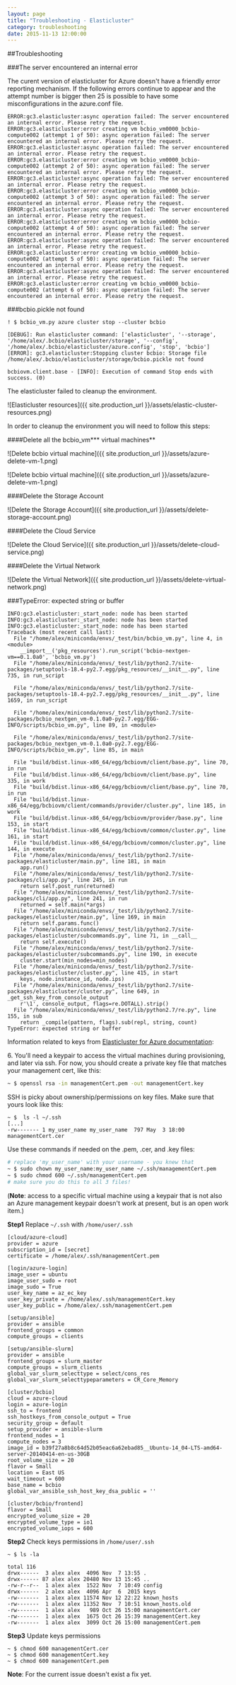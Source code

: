 ```yaml
---
layout: page
title: "Troubleshooting - Elasticluster"
category: troubleshooting
date: 2015-11-13 12:00:00
---
```


##Troubleshooting

###The server encountered an internal error

The curent version of elasticluster for Azure doesn't have a friendly error reporting mechanism. If the following errors continue to appear and the attempt number is bigger then 25 is possible to have some misconfigurations in the azure.conf file. 

```
ERROR:gc3.elasticluster:async operation failed: The server encountered an internal error. Please retry the request.
ERROR:gc3.elasticluster:error creating vm bcbio_vm0000_bcbio-compute002 (attempt 1 of 50): async operation failed: The server encountered an internal error. Please retry the request.
ERROR:gc3.elasticluster:async operation failed: The server encountered an internal error. Please retry the request.
ERROR:gc3.elasticluster:error creating vm bcbio_vm0000_bcbio-compute002 (attempt 2 of 50): async operation failed: The server encountered an internal error. Please retry the request.
ERROR:gc3.elasticluster:async operation failed: The server encountered an internal error. Please retry the request.
ERROR:gc3.elasticluster:error creating vm bcbio_vm0000_bcbio-compute002 (attempt 3 of 50): async operation failed: The server encountered an internal error. Please retry the request.
ERROR:gc3.elasticluster:async operation failed: The server encountered an internal error. Please retry the request.
ERROR:gc3.elasticluster:error creating vm bcbio_vm0000_bcbio-compute002 (attempt 4 of 50): async operation failed: The server encountered an internal error. Please retry the request.
ERROR:gc3.elasticluster:async operation failed: The server encountered an internal error. Please retry the request.
ERROR:gc3.elasticluster:error creating vm bcbio_vm0000_bcbio-compute002 (attempt 5 of 50): async operation failed: The server encountered an internal error. Please retry the request.
ERROR:gc3.elasticluster:async operation failed: The server encountered an internal error. Please retry the request.
ERROR:gc3.elasticluster:error creating vm bcbio_vm0000_bcbio-compute002 (attempt 6 of 50): async operation failed: The server encountered an internal error. Please retry the request.
```

###bcbio.pickle not found
```
! $ bcbio_vm.py azure cluster stop --cluster bcbio
```

```
[DEBUG]: Run elasticluster command: ['elasticluster', '--storage', '/home/alex/.bcbio/elasticluster/storage', '--config', '/home/alex/.bcbio/elasticluster/azure.config', 'stop', 'bcbio']
[ERROR]: gc3.elasticluster:Stopping cluster bcbio: Storage file /home/alex/.bcbio/elasticluster/storage/bcbio.pickle not found

bcbiovm.client.base - [INFO]: Execution of command Stop ends with success. (0)
```

The elasticluster failed to cleanup the environment.

![Elasticluster resources]({{ site.production_url }}/assets/elastic-cluster-resources.png)

In order to cleanup the environment you will need to follow this steps:

####Delete all the bcbio_vm\*\*\* virtual machines**

![Delete bcbio virtual machine]({{ site.production_url }}/assets/azure-delete-vm-1.png)

![Delete bcbio virtual machine]({{ site.production_url }}/assets/azure-delete-vm-1.png)

####Delete the Storage Account

![Delete the Storage Account]({{ site.production_url }}/assets/delete-storage-account.png)

####Delete the Cloud Service

![Delete the Cloud Service]({{ site.production_url }}/assets/delete-cloud-service.png)

####Delete the Virtual Network

![Delete the Virtual Network]({{ site.production_url }}/assets/delete-virtual-network.png)

###TypeError: expected string or buffer

```
INFO:gc3.elasticluster:_start_node: node has been started
INFO:gc3.elasticluster:_start_node: node has been started
INFO:gc3.elasticluster:_start_node: node has been started
Traceback (most recent call last):
  File "/home/alex/miniconda/envs/_test/bin/bcbio_vm.py", line 4, in <module>
    __import__('pkg_resources').run_script('bcbio-nextgen-vm==0.1.0a0', 'bcbio_vm.py')
  File "/home/alex/miniconda/envs/_test/lib/python2.7/site-packages/setuptools-18.4-py2.7.egg/pkg_resources/__init__.py", line 735, in run_script
    
  File "/home/alex/miniconda/envs/_test/lib/python2.7/site-packages/setuptools-18.4-py2.7.egg/pkg_resources/__init__.py", line 1659, in run_script
    
  File "/home/alex/miniconda/envs/_test/lib/python2.7/site-packages/bcbio_nextgen_vm-0.1.0a0-py2.7.egg/EGG-INFO/scripts/bcbio_vm.py", line 89, in <module>
    
  File "/home/alex/miniconda/envs/_test/lib/python2.7/site-packages/bcbio_nextgen_vm-0.1.0a0-py2.7.egg/EGG-INFO/scripts/bcbio_vm.py", line 85, in main
    
  File "build/bdist.linux-x86_64/egg/bcbiovm/client/base.py", line 70, in run
  File "build/bdist.linux-x86_64/egg/bcbiovm/client/base.py", line 335, in work
  File "build/bdist.linux-x86_64/egg/bcbiovm/client/base.py", line 70, in run
  File "build/bdist.linux-x86_64/egg/bcbiovm/client/commands/provider/cluster.py", line 185, in work
  File "build/bdist.linux-x86_64/egg/bcbiovm/provider/base.py", line 153, in start
  File "build/bdist.linux-x86_64/egg/bcbiovm/common/cluster.py", line 161, in start
  File "build/bdist.linux-x86_64/egg/bcbiovm/common/cluster.py", line 144, in execute
  File "/home/alex/miniconda/envs/_test/lib/python2.7/site-packages/elasticluster/main.py", line 181, in main
    app.run()
  File "/home/alex/miniconda/envs/_test/lib/python2.7/site-packages/cli/app.py", line 245, in run
    return self.post_run(returned)
  File "/home/alex/miniconda/envs/_test/lib/python2.7/site-packages/cli/app.py", line 241, in run
    returned = self.main(*args)
  File "/home/alex/miniconda/envs/_test/lib/python2.7/site-packages/elasticluster/main.py", line 169, in main
    return self.params.func()
  File "/home/alex/miniconda/envs/_test/lib/python2.7/site-packages/elasticluster/subcommands.py", line 71, in __call__
    return self.execute()
  File "/home/alex/miniconda/envs/_test/lib/python2.7/site-packages/elasticluster/subcommands.py", line 190, in execute
    cluster.start(min_nodes=min_nodes)
  File "/home/alex/miniconda/envs/_test/lib/python2.7/site-packages/elasticluster/cluster.py", line 415, in start
    keys, node.instance_id, node.ips)
  File "/home/alex/miniconda/envs/_test/lib/python2.7/site-packages/elasticluster/cluster.py", line 649, in _get_ssh_key_from_console_output
    r'\1', console_output, flags=re.DOTALL).strip()
  File "/home/alex/miniconda/envs/_test/lib/python2.7/re.py", line 155, in sub
    return _compile(pattern, flags).sub(repl, string, count)
TypeError: expected string or buffer
```

Information related to keys from [Elasticluster for Azure documentation](https://github.com/chapmanb/elasticluster/blob/bcbio/README-AZURE.rst):

6\. You'll need a keypair to access the virtual machines during provisioning, and later via ssh. For now, you should create a private key file that matches your management cert, like this:

```bash
~ $ openssl rsa -in managementCert.pem -out managementCert.key
```

SSH is picky about ownership/permissions on key files. Make sure that yours look like this:

```
~ $  ls -l ~/.ssh
[...]
-rw------- 1 my_user_name my_user_name  797 May  3 18:00 managementCert.cer
```
Use these commands if needed on the .pem, .cer, and .key files:

```bash
# replace 'my_user_name' with your username - you knew that
~ $ sudo chown my_user_name:my_user_name ~/.ssh/managementCert.pem
~ $ sudo chmod 600 ~/.ssh/managementCert.pem
# make sure you do this to all 3 files!
```

(**Note**:  access to a specific virtual machine using a keypair that is not also an Azure management keypair doesn't work at present, but is an open work item.)


**Step1** Replace `~/.ssh` with `/home/user/.ssh`

```
[cloud/azure-cloud]
provider = azure
subscription_id = [secret]
certificate = /home/alex/.ssh/managementCert.pem

[login/azure-login]
image_user = ubuntu
image_user_sudo = root
image_sudo = True
user_key_name = az_ec_key
user_key_private = /home/alex/.ssh/managementCert.key
user_key_public = /home/alex/.ssh/managementCert.pem

[setup/ansible]
provider = ansible
frontend_groups = common
compute_groups = clients

[setup/ansible-slurm]
provider = ansible
frontend_groups = slurm_master
compute_groups = slurm_clients
global_var_slurm_selecttype = select/cons_res
global_var_slurm_selecttypeparameters = CR_Core_Memory

[cluster/bcbio]
cloud = azure-cloud
login = azure-login
ssh_to = frontend
ssh_hostkeys_from_console_output = True
security_group = default
setup_provider = ansible-slurm
frontend_nodes = 1
compute_nodes = 3
image_id = b39f27a8b8c64d52b05eac6a62ebad85__Ubuntu-14_04-LTS-amd64-server-20140414-en-us-30GB
root_volume_size = 20
flavor = Small
location = East US
wait_timeout = 600
base_name = bcbio
global_var_ansible_ssh_host_key_dsa_public = ''

[cluster/bcbio/frontend]
flavor = Small
encrypted_volume_size = 20
encrypted_volume_type = io1
encrypted_volume_iops = 600
```

**Step2** Check keys permissions in `/home/user/.ssh`

```
~ $ ls -la
```

```
total 116
drwx------  3 alex alex  4096 Nov  7 13:55 .
drwx------ 87 alex alex 20480 Nov 13 15:45 ..
-rw-r--r--  1 alex alex  1522 Nov  7 10:49 config
drwx------  2 alex alex  4096 Apr  6  2015 keys
-rw-------  1 alex alex 11574 Nov 12 22:22 known_hosts
-rw-------  1 alex alex 11352 Nov  7 10:51 known_hosts.old
-rw-------  1 alex alex   989 Oct 26 15:00 managementCert.cer
-rw-------  1 alex alex  1675 Oct 26 15:39 managementCert.key
-rw-------  1 alex alex  3099 Oct 26 15:00 managementCert.pem
```

**Step3** Update keys permissions

```
~ $ chmod 600 managementCert.cer
~ $ chmod 600 managementCert.key
~ $ chmod 600 managementCert.pem
```

**Note**: For the current issue doesn't exist a fix yet.